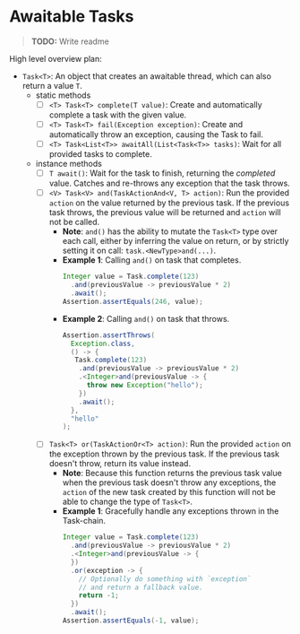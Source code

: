 # Awaitable Tasks

> **TODO:** Write readme

High level overview plan:

- `Task<T>`: An object that creates an awaitable thread, which can also return a value `T`.
  - static methods
    - [ ] `<T> Task<T> complete(T value)`: Create and automatically complete a task with the given value.
    - [ ] `<T> Task<T> fail(Exception exception)`: Create and automatically throw an exception, causing the Task to
      fail.
    - [ ] `<T> Task<List<T>> awaitAll(List<Task<T>> tasks)`: Wait for all provided tasks to complete.
  - instance methods
    - [ ] `T await()`: Wait for the task to finish, returning the *completed* value. Catches and re-throws any exception
      that the task throws.
    - [ ] `<V> Task<V> and(TaskActionAnd<V, T> action)`: Run the provided `action` on the value returned by the previous
      task. If the previous task throws, the previous value will be returned and `action` will not be called.
      - **Note**: `and()` has the ability to mutate the `Task<T>` type over each call, either by inferring the value on
        return, or by strictly setting it on call: `task.<NewType>and(...)`.
      - **Example 1**: Calling `and()` on task that completes.
        ```java
        Integer value = Task.complete(123)
          .and(previousValue -> previousValue * 2)
          .await();
        Assertion.assertEquals(246, value);
        ```
      - **Example 2**: Calling `and()` on task that throws.
        ```java
        Assertion.assertThrows(
          Exception.class,
          () -> {
           Task.complete(123)
            .and(previousValue -> previousValue * 2)
            .<Integer>and(previousValue -> {
              throw new Exception("hello");
            })
            .await();
          },
          "hello"
        );
        ```
    - [ ] `Task<T> or(TaskActionOr<T> action)`: Run the provided `action` on the exception thrown by the previous task.
      If the previous task doesn't throw, return its value instead.
      - **Note**: Because this function returns the previous task value when the previous task doesn't throw any
        exceptions, the `action` of the new task created by this function will not be able to change the type
        of `Task<T>`.
      - **Example 1**: Gracefully handle any exceptions thrown in the Task-chain.
        ```java
        Integer value = Task.complete(123)
          .and(previousValue -> previousValue * 2)
          .<Integer>and(previousValue -> {
          })
          .or(exception -> {
            // Optionally do something with `exception`
            // and return a fallback value.
            return -1;
          })
          .await();
        Assertion.assertEquals(-1, value);
        ```

